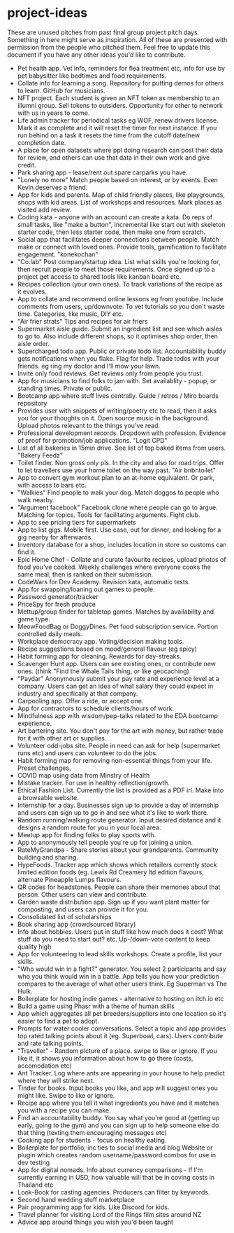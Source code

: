 # project-ideas
These are unused pitches from past final group project pitch days. Something in here might serve as inspiration.
All of these are presented with permission from the people who pitched them.
Feel free to update this document if you have any other ideas you'd like to contribute.

* Pet health app. Vet info, reminders for flea treatment etc, info for use by pet babysitter like bedtimes and food requirements.
* Collate info for learning a song. Repository for putting demos for others to learn. GitHub for musicians.
* NFT project. Each student is given an NFT token as membership to an illumni group. Sell tokens to outsiders. Opportunity for other to network with us in years to come.
* Life admin tracker for periodical tasks eg WOF, renew drivers license. Mark it as complete and it will reset the timer for next instance. If you run behind on a task it resets the time from the cutoff date/new completion date.
* A place for open datasets where ppl doing research can post their data for review, and others can use that data in their own work and give credit.
* Park sharing app - lease/rent out spare carparks you have.
* "Lonely no more" Match people based on interest, or by events. Even Kevin deserves a friend.
* App for kids and parents. Map of child friendly places, like playgrounds, shops with kid areas. List of workshops and resources. Mark places as visited add review.
* Coding kata - anyone with an account can create a kata. Do reps of small tasks, like "make a button", incremental like start out with skeleton starter code, then less starter code, then make one from scratch.
* Social app that facilitates deeper connections between people. Match make or connect with loved ones. Provide tools, gamification to facilitate engagement. "konekochan"
* "Co.lab" Post company/startup idea. List what skills you're looking for, then recruit people to meet those requirements. Once signed up to a project get access to shared tools like kanban board etc.
* Recipes collection (your own ones). To track variations of the recipe as it evolves.
* App to collate and recommend online lessons eg from youtube. Include comments from users, up/downvote. To vet tutorials so you don't waste time. Categories, like music, DIY etc.
* "Air frier strats" Tips and recipes for air friers
* Supermarket aisle guide. Submit an ingredient list and see which aisles to go to. Also include different shops, so it optimises shop order, then aisle order.
* Supercharged todo app. Public or private todo list. Accountability buddy gets notifications when you flake. Flag for help. Trade todos with your friends. eg ring my doctor and I'll mow your lawn.
* Invite only food reviews. Get reviews only from people you trust.
* App for musicians to find folks to jam with. Set availablity - popup, or standing times. Private or public.
* Bootcamp app where stuff lives centrally. Guide / retros / Miro boards repository
* Provides user with snippets of writing/poetry etc to read, then it asks you for your thoughts on it. Open source music in the background. Upload photos relevant to the things you've read.
* Professional development records. Dropdown with profession. Evidence of proof for promotion/job applications. "Logit CPD"
* List of all bakeries in 15min drive. See list of top baked items from users. "Bakery Feedz"
* Toilet finder. Non gross only pls. In the city and also for road trips. Offer to let travellers use your home toilet on the way past. "Air bnbntoilet"
* App to convert gym workout plan to an at-home equivalent. Or park, with access to bars etc.
* "Walkies" Find people to walk your dog. Match doggos to people who walk nearby.
* "Argument facebook" Facebook clone where people can go to argue. Matching for topics. Tools for facilitating arguments. Fight club.
* App to see pricing tiers for supermarkets
* App to list gigs. Mobile first. Use case, out for dinner, and looking for a gig nearby for afterwards.
* Inventory database for a shop, includes location in store so customs can find it.
* Epic Home Chef - Collate and curate favourite recipes, upload photos of food you've cooked. Weekly challenges where everyone cooks the same meal, then is ranked on their submission.
* CodeWars for Dev Academy. Revision kata, automatic tests.
* App for swapping/loaning out games to people.
* Password generator/tracker
* PriceSpy for fresh produce
* Mettup/group finder for tabletop games. Matches by availability and game type.
* MeowFoodBag or DoggyDines. Pet food subscription service. Portion controlled daily meals.
* Workplace democracy app. Voting/decision making tools.
* Recipe suggestions based on mood/general flavour (eg spicy)
* Habit forming app for cleaning. Rewards for day-streaks.
* Scavenger Hunt app. Users can see existing ones, or contribute new ones. (think "Find the Whale Tails thing, or like geocaching)
* "Paydar" Anonymously submit your pay rate and experience level at a company. Users can get an idea of what salary they could expect in industry and specifically at that company.
* Carpooling app. Offer a ride, or accept one.
* App for contractors to schedule clients/hours of work.
* Mindfulness app with wisdom/pep-talks related to the EDA bootcamp experience.
* Art bartering site. You don't pay for the art with money, but rather trade for it with other art or supplies.
* Volunteer odd-jobs site. People in need can ask for help (supermarket runs etc) and users can volunteer to do the jobs.
* Habit forming map for removing non-essential things from your life. Preset challenges.
* COVID map using data from Minstry of Health
* Mistake tracker. For use in healthy reflection/growth.
* Ethical Fashion List. Currently the list is provided as a PDF irl. Make into a browsable website.
* Internship for a day. Businesses sign up to provide a day of internship and users can sign up to go in and see what it's like to work there.
* Random running/walking route generator. Input desired distance and it designs a random route for you in your local area.
* Meetup app for finding folks to play sports with.
* App to anonymously tell people you're up for joining a union.
* RateMyGrandpa - Share stories about your grandparents. Community building and sharing.
* HypeFoods. Tracker app which shows which retailers currently stock limited edition foods (eg. Lewis Rd Creamery ltd edition flavours, alternate Pineapple Lumps flavours. 
* QR codes for headstones. People can share their memories about that person. Other users can view and contribute.
* Garden waste distribution app. Sign up if you want plant matter for composting, and users can proivde it for you.
* Consolidated list of scholarships
* Book sharing app (crowdsourced library)
* Info about hobbies. Users put in stuff like how much does it cost? What stuff do you need to start out? etc. Up-/down-vote content to keep quality high
* App for volunteering to lead skills workshops. Create a profile, list your skills.
* "Who would win in a fight?" generator. You select 2 participants and say who you think would win in a battle. App tells you how your prediction compares to the average of what other users think. Eg Superman vs The Hulk.
* Boilerplate for hosting indie games - alternative to hosting on itch.io etc
* Build a game using Phasr with a theme of human skills
* App which aggregates all pet breeders/suppliers into one location so it's easier to find a pet to adopt.
* Prompts for water cooler conversations. Select a topic and app provides top rated talking points about it (eg. Superbowl, cars). Users contribute and rate talking points.
* "Traveller" - Random picture of a place. swipe to like or ignore. If you like it, it shows you information about how to go there (costs, accomodation etc)
* Ant Tracker. Log where ants are appearing in your house to help predict where they will strike next.
* Tinder for books. Input books you like, and app will suggest ones you might like. Swipe to like or ignore.
* Recipe app where you tell it what ingredients you have and it matches you with a recipe you can make.
* Find an accountability buddy. You say what you're good at (getting up early, going to the gym) and you can sign up to help someone else do that thing (texting them encouraging messages etc)
* Cooking app for students - focus on healthy eating.
* Boilerplate for portfolio, inc ties to social media and blog
Website or plugin which creates random username/password combos for use in dev testing
* App for digital nomads. Info about currency comparisons - If I'm surrently earning in USD, how valuable will that be in coving costs in Thailand etc
* Look-Book for casting agencies. Producers can filter by keywords.
* Second hand wedding stuff marketplace
* Pair programming app for kids. Like Discord for kids.
* Travel planner for visiting Lord of the Rings film sites around NZ
* Advice app around things you wish you'd been taught






